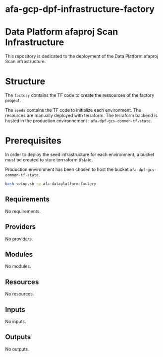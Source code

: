 # afa-gcp-dpf-infrastructure-factory

# Data Platform afaproj Scan Infrastructure

This repository is dedicated to the deployment of the Data Platform afaproj Scan infrastructure.

# Structure  

The `factory` contains the TF code to create the ressources of the factory project. 

The `seeds` contains the TF code to initialize each environment. The resources are manually deployed with terraform. The terraform backend is hosted in the production environnement : `afa-dpf-gcs-common-tf-state`.

# Prerequisites

In order to deploy the seed infrastructure for each environment, a bucket must be created to store terrraform tfstate.

Production environment has been chosen to host the bucket `afa-dpf-gcs-common-tf-state`.

```sh
bash setup.sh -p afa-dataplatform-factory
```
<!-- BEGIN_TF_DOCS -->
## Requirements

No requirements.

## Providers

No providers.

## Modules

No modules.

## Resources

No resources.

## Inputs

No inputs.

## Outputs

No outputs.
<!-- END_TF_DOCS -->